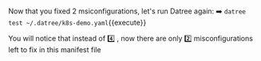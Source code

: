 
Now that you fixed 2 msiconfigurations, let's run Datree again:
➡️ `datree test ~/.datree/k8s-demo.yaml`{{execute}}

You will notice that instead of 4️⃣ , now there are only 2️⃣  misconfigurations left to fix in this manifest file
